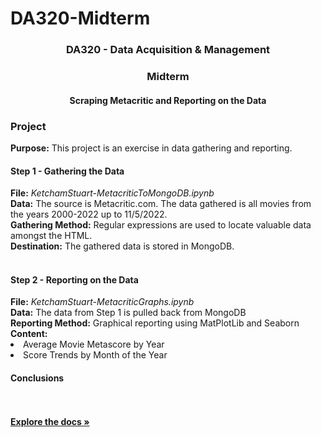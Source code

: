 # DA320-Midterm

<h3 align="center">DA320 - Data Acquisition & Management</h3>
<h3 align="center">Midterm</h3>
<h4 align="center">Scraping Metacritic and Reporting on the Data</h3>

<p align="center">
    <h3>Project</h3>
    <b>Purpose:</b> This project is an exercise in data gathering and reporting.<br />
    <h4>Step 1 - Gathering the Data</h4>
    <b>File:</b> <i>KetchamStuart-MetacriticToMongoDB.ipynb</i><br />
    <b>Data:</b> The source is Metacritic.com. The data gathered is all movies from the years 2000-2022 up to 11/5/2022.<br />
    <b>Gathering Method:</b> Regular expressions are used to locate valuable data amongst the HTML.<br />
    <b>Destination:</b> The gathered data is stored in MongoDB.<br />
    <br />
    <h4>Step 2 - Reporting on the Data</h4>
    <b>File:</b> <i>KetchamStuart-MetacriticGraphs.ipynb</i><br />
    <b>Data:</b> The data from Step 1 is pulled back from MongoDB<br />
    <b>Reporting Method:</b> Graphical reporting using MatPlotLib and Seaborn<br />
    <b>Content:</b> <br />
    <li>Average Movie Metascore by Year</li>
    <li>Score Trends by Month of the Year</li>
    <h4>Conclusions</h4> 
    <b>
    <br />
    <br />
    <a href="https://github.com/github_username/repo_name"><strong>Explore the docs »</strong></a>
    <br />
    <br />



</p>